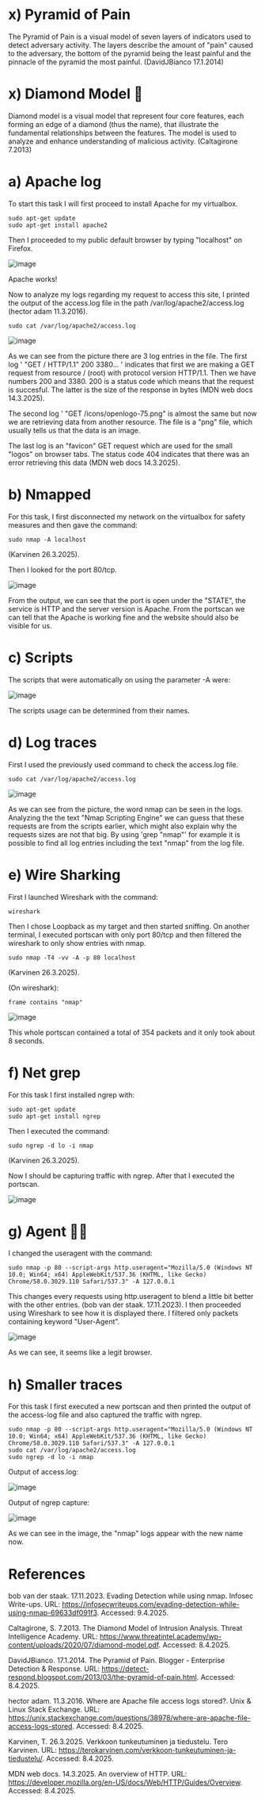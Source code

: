 # x) Pyramid of Pain 
The Pyramid of Pain is a visual model of seven layers of indicators used to detect adversary activity. 
The layers describe the amount of "pain" caused to the adversary, the bottom of the pyramid being the least painful and the pinnacle of the pyramid the most painful. (DavidJBianco 17.1.2014)


# x) Diamond Model 💎
Diamond model is a visual model that represent four core features, each forming an edge of a diamond (thus the name), that illustrate the fundamental relationships between the features. 
The model is used to analyze and enhance understanding of malicious activity. (Caltagirone 7.2013)


# a) Apache log
To start this task I will first proceed to install Apache for my virtualbox.

    sudo apt-get update
    sudo apt-get install apache2

Then I proceeded to my public default browser by typing "localhost" on Firefox.

![image](https://github.com/user-attachments/assets/4fdfb7d6-7c98-4f1d-ac2b-66e0657848f7)

Apache works!

Now to analyze my logs regarding my request to access this site, I printed the output of the access.log file in the path /var/log/apache2/access.log (hector adam 11.3.2016).

    sudo cat /var/log/apache2/access.log

![image](https://github.com/user-attachments/assets/c5d7112c-f248-4e46-8d47-3e95c858e1cd)

As we can see from the picture there are 3 log entries in the file. The first log ' "GET / HTTP/1.1" 200 3380... ' indicates that first we are making a GET request from resource / (root) with protocol version HTTP/1.1.
Then we have numbers 200 and 3380. 200 is a status code which means that the request is succesful. The latter is the size of the response in bytes (MDN web docs 14.3.2025).

The second log ' "GET /icons/openlogo-75.png" is almost the same but now we are retrieving data from another resource. The file is a "png" file, which usually tells us that the data is an image.

The last log is an "favicon" GET request which are used for the small "logos" on browser tabs. The status code 404 indicates that there was an error retrieving this data (MDN web docs 14.3.2025).


# b) Nmapped
For this task, I first disconnected my network on the virtualbox for safety measures and then gave the command:

    sudo nmap -A localhost
(Karvinen 26.3.2025).

Then I looked for the port 80/tcp.

![image](https://github.com/user-attachments/assets/47c9c4d7-ea88-412c-9d8a-c041fe062608)

From the output, we can see that the port is open under the "STATE", the service is HTTP and the server version is Apache.
From the portscan we can tell that the Apache is working fine and the website should also be visible for us.


# c) Scripts
The scripts that were automatically on using the parameter -A were:

![image](https://github.com/user-attachments/assets/c9ae8308-1be4-4ee6-8f16-1210f0d604ef)

The scripts usage can be determined from their names.


# d) Log traces
First I used the previously used command to check the access.log file.

    sudo cat /var/log/apache2/access.log

![image](https://github.com/user-attachments/assets/0d3f3d1d-e77b-4156-a476-7444327ad87a)

As we can see from the picture, the word nmap can be seen in the logs. Analyzing the the text "Nmap Scripting Engine" we can guess that these requests are from the scripts earlier, which might also explain why the requests sizes are not that big.
By using 'grep "nmap"' for example it is possible to find all log entries including the text "nmap" from the log file.


# e) Wire Sharking
First I launched Wireshark with the command:

    wireshark

Then I chose Loopback as my target and then started sniffing.
On another terminal, I executed portscan with only port 80/tcp and then filtered the wireshark to only show entries with nmap.

    sudo nmap -T4 -vv -A -p 80 localhost
(Karvinen 26.3.2025).

(On wireshark):

    frame contains "nmap"

![image](https://github.com/user-attachments/assets/8d69915b-d306-4f84-866e-bafa8e407dfa)

This whole portscan contained a total of 354 packets and it only took about 8 seconds.


# f) Net grep
For this task I first installed ngrep with:

    sudo apt-get update
    sudo apt-get install ngrep

Then I executed the command:

    sudo ngrep -d lo -i nmap
(Karvinen 26.3.2025).

Now I should be capturing traffic with ngrep. After that I executed the portscan.

![image](https://github.com/user-attachments/assets/a13debbe-56f3-4a07-b67d-07b354bad7d1)


# g) Agent 🕵️‍♂️
I changed the useragent with the command:

    sudo nmap -p 80 --script-args http.useragent="Mozilla/5.0 (Windows NT 10.0; Win64; x64) AppleWebKit/537.36 (KHTML, like Gecko) Chrome/58.0.3029.110 Safari/537.3" -A 127.0.0.1

This changes every requests using http.useragent to blend a little bit better with the other entries. (bob van der staak. 17.11.2023).
I then proceeded using Wireshark to see how it is displayed there. I filtered only packets containing keyword "User-Agent".

![image](https://github.com/user-attachments/assets/9ebf9a32-8a17-4080-a7f0-4cbcffc114f2)

As we can see, it seems like a legit browser.

# h) Smaller traces
For this task I first executed a new portscan and then printed the output of the access-log file and also captured the traffic with ngrep.

    sudo nmap -p 80 --script-args http.useragent="Mozilla/5.0 (Windows NT 10.0; Win64; x64) AppleWebKit/537.36 (KHTML, like Gecko) Chrome/58.0.3029.110 Safari/537.3" -A 127.0.0.1
    sudo cat /var/log/apache2/access.log
    sudo ngrep -d lo -i nmap
    
    
Output of access.log:

![image](https://github.com/user-attachments/assets/a8de516f-8a07-4d38-b4a8-bcbf7ce40714)

Output of ngrep capture:

![image](https://github.com/user-attachments/assets/02455b98-6890-4412-b77e-2b6e338f275b)

As we can see in the image, the "nmap" logs appear with the new name now.


# References

bob van der staak. 17.11.2023. Evading Detection while using nmap. Infosec Write-ups. URL: https://infosecwriteups.com/evading-detection-while-using-nmap-69633df091f3. Accessed: 9.4.2025.

Caltagirone, S. 7.2013. The Diamond Model of Intrusion Analysis. Threat Intelligence Academy. URL: https://www.threatintel.academy/wp-content/uploads/2020/07/diamond-model.pdf. Accessed: 8.4.2025.

DavidJBianco. 17.1.2014. The Pyramid of Pain. Blogger - Enterprise Detection & Response. URL: https://detect-respond.blogspot.com/2013/03/the-pyramid-of-pain.html. Accessed: 8.4.2025.

hector adam. 11.3.2016. Where are Apache file access logs stored?. Unix & Linux Stack Exchange. URL: https://unix.stackexchange.com/questions/38978/where-are-apache-file-access-logs-stored. Accessed: 8.4.2025.

Karvinen, T. 26.3.2025. Verkkoon tunkeutuminen ja tiedustelu. Tero Karvinen. URL: https://terokarvinen.com/verkkoon-tunkeutuminen-ja-tiedustelu/. Accessed: 8.4.2025.

MDN web docs. 14.3.2025. An overview of HTTP. URL: https://developer.mozilla.org/en-US/docs/Web/HTTP/Guides/Overview. Accessed: 8.4.2025.
